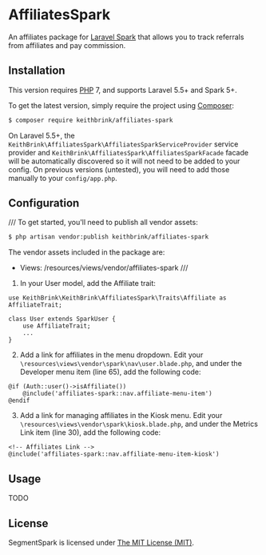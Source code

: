 # AffiliatesSpark

An affiliates package for [Laravel Spark](https://spark.laravel.com/) that allows you to track referrals from affiliates and pay commission.

## Installation

This version requires [PHP](https://php.net) 7, and supports Laravel 5.5+ and Spark 5+.

To get the latest version, simply require the project using [Composer](https://getcomposer.org):

```bash
$ composer require keithbrink/affiliates-spark
```

On Laravel 5.5+, the `KeithBrink\AffiliatesSpark\AffiliatesSparkServiceProvider` service provider and `KeithBrink\AffiliatesSpark\AffiliatesSparkFacade` facade will be automatically discovered so it will not need to be added to your config. On previous versions (untested), you will need to add those manually to your `config/app.php`.

## Configuration

///
To get started, you'll need to publish all vendor assets:

```bash
$ php artisan vendor:publish keithbrink/affiliates-spark
```

The vendor assets included in the package are:
- Views: /resources/views/vendor/affiliates-spark
///

1. In your User model, add the Affiliate trait:

```
use KeithBrink\KeithBrink\AffiliatesSpark\Traits\Affiliate as AffiliateTrait;

class User extends SparkUser {
    use AffiliateTrait;
    ...
}
```

2. Add a link for affiliates in the menu dropdown. Edit your `\resources\views\vendor\spark\nav\user.blade.php`, and under the Developer menu item (line 65), add the following code:

```
@if (Auth::user()->isAffiliate())
    @include('affiliates-spark::nav.affiliate-menu-item')
@endif
```

3. Add a link for managing affiliates in the Kiosk menu. Edit your `\resources\views\vendor\spark\kiosk.blade.php`, and under the Metrics Link item (line 30), add the following code:

```
<!-- Affiliates Link -->
@include('affiliates-spark::nav.affiliate-menu-item-kiosk')
```

## Usage

TODO

## License

SegmentSpark is licensed under [The MIT License (MIT)](LICENSE).